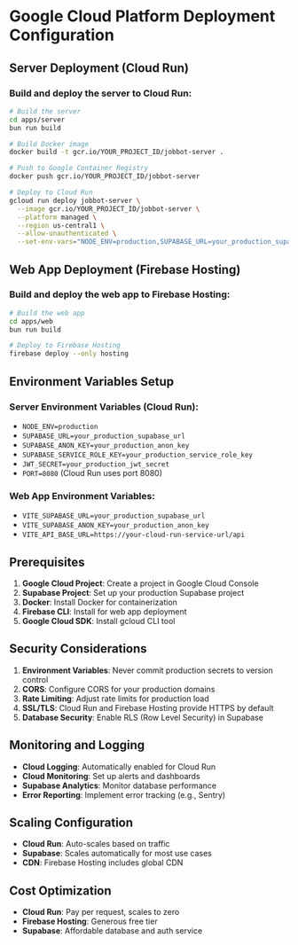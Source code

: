 # Google Cloud Platform Deployment Configuration

## Server Deployment (Cloud Run)

### Build and deploy the server to Cloud Run:

```bash
# Build the server
cd apps/server
bun run build

# Build Docker image
docker build -t gcr.io/YOUR_PROJECT_ID/jobbot-server .

# Push to Google Container Registry
docker push gcr.io/YOUR_PROJECT_ID/jobbot-server

# Deploy to Cloud Run
gcloud run deploy jobbot-server \
  --image gcr.io/YOUR_PROJECT_ID/jobbot-server \
  --platform managed \
  --region us-central1 \
  --allow-unauthenticated \
  --set-env-vars="NODE_ENV=production,SUPABASE_URL=your_production_supabase_url,SUPABASE_ANON_KEY=your_production_anon_key,SUPABASE_SERVICE_ROLE_KEY=your_production_service_role_key,JWT_SECRET=your_production_jwt_secret"
```

## Web App Deployment (Firebase Hosting)

### Build and deploy the web app to Firebase Hosting:

```bash
# Build the web app
cd apps/web
bun run build

# Deploy to Firebase Hosting
firebase deploy --only hosting
```

## Environment Variables Setup

### Server Environment Variables (Cloud Run):

- `NODE_ENV=production`
- `SUPABASE_URL=your_production_supabase_url`
- `SUPABASE_ANON_KEY=your_production_anon_key`
- `SUPABASE_SERVICE_ROLE_KEY=your_production_service_role_key`
- `JWT_SECRET=your_production_jwt_secret`
- `PORT=8080` (Cloud Run uses port 8080)

### Web App Environment Variables:

- `VITE_SUPABASE_URL=your_production_supabase_url`
- `VITE_SUPABASE_ANON_KEY=your_production_anon_key`
- `VITE_API_BASE_URL=https://your-cloud-run-service-url/api`

## Prerequisites

1. **Google Cloud Project**: Create a project in Google Cloud Console
2. **Supabase Project**: Set up your production Supabase project
3. **Docker**: Install Docker for containerization
4. **Firebase CLI**: Install for web app deployment
5. **Google Cloud SDK**: Install gcloud CLI tool

## Security Considerations

1. **Environment Variables**: Never commit production secrets to version control
2. **CORS**: Configure CORS for your production domains
3. **Rate Limiting**: Adjust rate limits for production load
4. **SSL/TLS**: Cloud Run and Firebase Hosting provide HTTPS by default
5. **Database Security**: Enable RLS (Row Level Security) in Supabase

## Monitoring and Logging

- **Cloud Logging**: Automatically enabled for Cloud Run
- **Cloud Monitoring**: Set up alerts and dashboards
- **Supabase Analytics**: Monitor database performance
- **Error Reporting**: Implement error tracking (e.g., Sentry)

## Scaling Configuration

- **Cloud Run**: Auto-scales based on traffic
- **Supabase**: Scales automatically for most use cases
- **CDN**: Firebase Hosting includes global CDN

## Cost Optimization

- **Cloud Run**: Pay per request, scales to zero
- **Firebase Hosting**: Generous free tier
- **Supabase**: Affordable database and auth service
